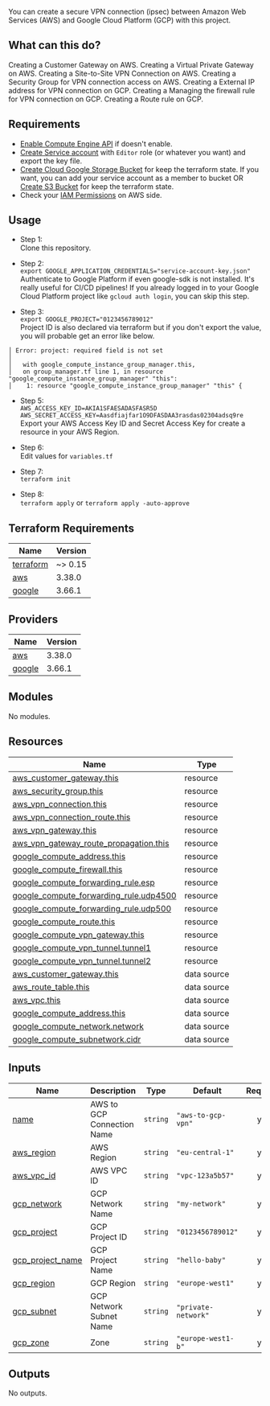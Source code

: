 You can create a secure VPN connection (ipsec) between Amazon Web Services (AWS) and Google Cloud Platform (GCP) with this project.

## What can this do?

Creating a Customer Gateway on AWS.
Creating a Virtual Private Gateway on AWS.
Creating a Site-to-Site VPN Connection on AWS.
Creating a Security Group for VPN connection access on AWS.
Creating a External IP address for VPN connection on GCP.
Creating a Managing the firewall rule for VPN connection on GCP.
Creating a Route rule on GCP.


## Requirements

- [Enable Compute Engine API](https://console.cloud.google.com/marketplace/product/google/compute.googleapis.com) if doesn't enable.
- [Create Service account](https://console.cloud.google.com/iam-admin/serviceaccounts) with `Editor` role (or whatever you want) and export the key file.
- [Create Cloud Google Storage Bucket](https://console.cloud.google.com/storage/create-bucket) for keep the terraform state. If you want, you can add your service account as a member to bucket OR [Create S3 Bucket](https://s3.console.aws.amazon.com/s3/bucket/create?region=eu-central-1) for keep the terraform state.
- Check your [IAM Permissions](https://console.aws.amazon.com/iam/home) on AWS side.

## Usage

- Step 1:\
Clone this repository.

- Step 2:\
`export GOOGLE_APPLICATION_CREDENTIALS="service-account-key.json"`\
Authenticate to Google Platform if even google-sdk is not installed. It's really useful for CI/CD pipelines! If you already logged in to your Google Cloud Platform project like `gcloud auth login`, you can skip this step.

- Step 3:\
`export GOOGLE_PROJECT="0123456789012"`\
Project ID is also declared via terraform but if you don't export the value, you will probable get an error like below.

```
│ Error: project: required field is not set
│
│   with google_compute_instance_group_manager.this,
│   on group_manager.tf line 1, in resource "google_compute_instance_group_manager" "this":
│    1: resource "google_compute_instance_group_manager" "this" {
```

- Step 5:\
`AWS_ACCESS_KEY_ID=AKIA1SFAESADASFASR5D`\
`AWS_SECRET_ACCESS_KEY=Aasdfiajfar1O9DFASDAA3rasdas02304adsq9re`\
Export your AWS Access Key ID and Secret Access Key for create a resource in your AWS Region.

- Step 6:\
Edit values for `variables.tf` 

- Step 7:\
`terraform init`

- Step 8:\
`terraform apply` or `terraform apply -auto-approve`

## Terraform Requirements

| Name | Version |
|------|---------|
| <a name="requirement_terraform"></a> [terraform](#requirement\_terraform) | ~> 0.15 |
| <a name="requirement_aws"></a> [aws](#requirement\_aws) | 3.38.0 |
| <a name="requirement_google"></a> [google](#requirement\_google) | 3.66.1 |

## Providers

| Name | Version |
|------|---------|
| <a name="provider_aws"></a> [aws](#provider\_aws) | 3.38.0 |
| <a name="provider_google"></a> [google](#provider\_google) | 3.66.1 |

## Modules

No modules.

## Resources

| Name | Type |
|------|------|
| [aws_customer_gateway.this](https://registry.terraform.io/providers/hashicorp/aws/3.38.0/docs/resources/customer_gateway) | resource |
| [aws_security_group.this](https://registry.terraform.io/providers/hashicorp/aws/3.38.0/docs/resources/security_group) | resource |
| [aws_vpn_connection.this](https://registry.terraform.io/providers/hashicorp/aws/3.38.0/docs/resources/vpn_connection) | resource |
| [aws_vpn_connection_route.this](https://registry.terraform.io/providers/hashicorp/aws/3.38.0/docs/resources/vpn_connection_route) | resource |
| [aws_vpn_gateway.this](https://registry.terraform.io/providers/hashicorp/aws/3.38.0/docs/resources/vpn_gateway) | resource |
| [aws_vpn_gateway_route_propagation.this](https://registry.terraform.io/providers/hashicorp/aws/3.38.0/docs/resources/vpn_gateway_route_propagation) | resource |
| [google_compute_address.this](https://registry.terraform.io/providers/hashicorp/google/3.66.1/docs/resources/compute_address) | resource |
| [google_compute_firewall.this](https://registry.terraform.io/providers/hashicorp/google/3.66.1/docs/resources/compute_firewall) | resource |
| [google_compute_forwarding_rule.esp](https://registry.terraform.io/providers/hashicorp/google/3.66.1/docs/resources/compute_forwarding_rule) | resource |
| [google_compute_forwarding_rule.udp4500](https://registry.terraform.io/providers/hashicorp/google/3.66.1/docs/resources/compute_forwarding_rule) | resource |
| [google_compute_forwarding_rule.udp500](https://registry.terraform.io/providers/hashicorp/google/3.66.1/docs/resources/compute_forwarding_rule) | resource |
| [google_compute_route.this](https://registry.terraform.io/providers/hashicorp/google/3.66.1/docs/resources/compute_route) | resource |
| [google_compute_vpn_gateway.this](https://registry.terraform.io/providers/hashicorp/google/3.66.1/docs/resources/compute_vpn_gateway) | resource |
| [google_compute_vpn_tunnel.tunnel1](https://registry.terraform.io/providers/hashicorp/google/3.66.1/docs/resources/compute_vpn_tunnel) | resource |
| [google_compute_vpn_tunnel.tunnel2](https://registry.terraform.io/providers/hashicorp/google/3.66.1/docs/resources/compute_vpn_tunnel) | resource |
| [aws_customer_gateway.this](https://registry.terraform.io/providers/hashicorp/aws/3.38.0/docs/data-sources/customer_gateway) | data source |
| [aws_route_table.this](https://registry.terraform.io/providers/hashicorp/aws/3.38.0/docs/data-sources/route_table) | data source |
| [aws_vpc.this](https://registry.terraform.io/providers/hashicorp/aws/3.38.0/docs/data-sources/vpc) | data source |
| [google_compute_address.this](https://registry.terraform.io/providers/hashicorp/google/3.66.1/docs/data-sources/compute_address) | data source |
| [google_compute_network.network](https://registry.terraform.io/providers/hashicorp/google/3.66.1/docs/data-sources/compute_network) | data source |
| [google_compute_subnetwork.cidr](https://registry.terraform.io/providers/hashicorp/google/3.66.1/docs/data-sources/compute_subnetwork) | data source |

## Inputs

| Name | Description | Type | Default | Required |
|------|-------------|------|---------|:--------:|
| <a name="input_name"></a> [name](#input\_name) | AWS to GCP Connection Name | `string` | `"aws-to-gcp-vpn"` | yes |
| <a name="input_aws_region"></a> [aws\_region](#input\_aws\_region) | AWS Region | `string` | `"eu-central-1"` | yes |
| <a name="input_aws_vpc_id"></a> [aws\_vpc\_id](#input\_aws\_vpc\_id) | AWS VPC ID | `string` | `"vpc-123a5b57"` | yes |
| <a name="input_gcp_network"></a> [gcp\_network](#input\_gcp\_network) | GCP Network Name | `string` | `"my-network"` | yes |
| <a name="input_gcp_project"></a> [gcp\_project](#input\_gcp\_project) | GCP Project ID | `string` | `"0123456789012"` | yes |
| <a name="input_gcp_project_name"></a> [gcp\_project\_name](#input\_gcp\_project\_name) | GCP Project Name | `string` | `"hello-baby"` | yes |
| <a name="input_gcp_region"></a> [gcp\_region](#input\_gcp\_region) | GCP Region | `string` | `"europe-west1"` | yes |
| <a name="input_gcp_subnet"></a> [gcp\_subnet](#input\_gcp\_subnet) | GCP Network Subnet Name | `string` | `"private-network"` | yes |
| <a name="input_gcp_zone"></a> [gcp\_zone](#input\_gcp\_zone) | Zone | `string` | `"europe-west1-b"` | yes |

## Outputs

No outputs.

